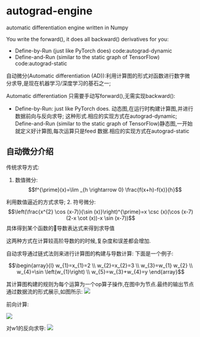 # autograd-engine
automatic differentiation engine  written in Numpy

You write the forward(), it does all backward() derivatives for you:
* Define-by-Run (just like PyTorch does) code:autograd-dynamic
* Define-and-Run (similar to the static graph of TensorFlow) code:autograd-static





自动微分(Automatic differentiation (AD)):利用计算图的形式对函数进行数字微分求导,是现在机器学习/深度学习的基石之一;


Automatic differentiation
只需要手动写forward(),无需实现backward():
* Define-by-Run: just like PyTorch does.  动态图,在运行时构建计算图,并进行数据前向与反向求导;
这种形式.相应的实现方式在autograd-dynamic;
Define-and-Run (similar to the static graph of TensorFlow)静态图,一开始就定义好计算图,每次运算只是feed 数据.相应的实现方式在autograd-static




## 自动微分介绍
传统求导方式:
1. 数值微分:
   $$f^{\prime}(x)=\lim _{h \rightarrow 0} \frac{f(x+h)-f(x)}{h}$$

利用数值逼近的方式求导;
2. 符号微分:
   $$\left(\frac{x^{2} \cos (x-7)}{\sin (x)}\right)^{\prime}=x \csc (x)(\cos (x-7)(2-x \cot (x))-x \sin (x-7))$$
具体得到某个函数的导数表达式来得到求导值


这两种方式在计算较高阶导数的的时候,复杂度和误差都会增加.


自动求导通过链式法则来进行计算图的构建与导数计算:
下面是一个例子:

$$\begin{array}{l}
w_{1}=x_{1}=2 \\
w_{2}=x_{2}=3 \\
w_{3}=w_{1} w_{2} \\
w_{4}=\sin \left(w_{1}\right) \\
w_{5}=w_{3}+w_{4}=y
\end{array}$$

其计算图构建的规则为每个运算为一个op算子操作,在图中为节点.最终的输出节点通过数据流的形式展示,如图所示:
![](http://image.haibin.online/2021-01-13,21:13:39.jpg)


前向计算:

![](http://image.haibin.online/2021-01-13,21:15:20.jpg)

对w1的反向求导:
![](http://image.haibin.online/2021-01-13,21:15:58.jpg)






    
